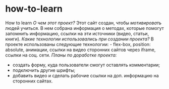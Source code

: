 # how-to-learn
How to learn
*О чем этот проект?*
Этот сайт создан, чтобы _мотивировать_ людей учиться. 
В нем собрана информация о методах, которые помогут запомнить информацию, ссылки на эти источники (видео, статьи, книги). 
*Какие технологии использовались при создании проекта?* 
В проекте использованы следующие технологии: - flex-box, position: absolute, анимации, ссылки на видео сторонних сайтов через iframe, ссылки на соц. сети. 
*Планы по доработке проекта:* 
* создать форму, куда пользователи смогут оставлять комментарии; 
* подключить другие шрифты; 
* добавить видео и сделать рабочие ссылки на доп. информацию на сторонних сайтах. 
